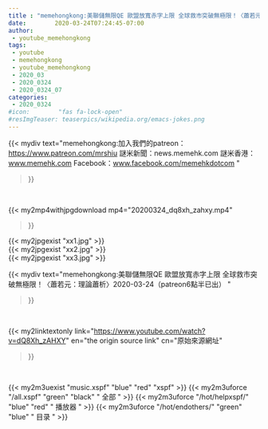 ```yaml
---
title : "memehongkong:美聯儲無限QE 歐盟放寬赤字上限 全球救市突破無極限！〈蕭若元：理論蕭析〉2020-03-24（patreon6點半已出） "
date:        2020-03-24T07:24:45-07:00
author:
 - youtube_memehongkong
tags:
 - youtube
 - memehongkong
 - youtube_memehongkong
 - 2020_03
 - 2020_0324
 - 2020_0324_07
categories:
 - 2020_0324
#icon:        "fas fa-lock-open"
#resImgTeaser: teaserpics/wikipedia.org/emacs-jokes.png
---
```


{{< mydiv text="memehongkong:加入我們的patreon：https://www.patreon.com/mrshiu 謎米新聞：news.memehk.com 謎米香港： www.memehk.com Facebook：www.facebook.com/memehkdotcom "
>}}
<br>


{{< my2mp4withjpgdownload mp4="20200324_dq8xh_zahxy.mp4"
>}}

{{< my2jpgexist "xx1.jpg" >}}<br>
{{< my2jpgexist "xx2.jpg" >}}<br>
{{< my2jpgexist "xx3.jpg" >}}<br>



{{< mydiv text="memehongkong:美聯儲無限QE 歐盟放寬赤字上限 全球救市突破無極限！〈蕭若元：理論蕭析〉2020-03-24（patreon6點半已出） "
>}}
<br>

{{< my2linktextonly link="https://www.youtube.com/watch?v=dQ8Xh_zAHXY"
en="the origin source link" cn="原始來源網址"
>}}


<br>

{{< my2m3uexist "music.xspf"        "blue"   "red"    "xspf" >}} {{< my2m3uforce "/all.xspf"         "green"  "black"  " 全部 " >}} {{< my2m3uforce "/hot/helpxspf/"    "blue"   "red"    " 播放器 " >}} {{< my2m3uforce "/hot/endothers/"   "green"  "blue"   " 目录 " >}} 
